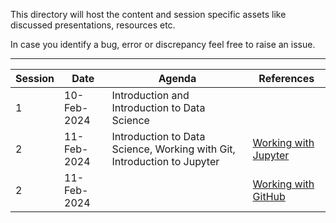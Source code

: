 This directory will host the content and session specific assets like discussed presentations, resources etc.

In case you identify a bug, error or discrepancy feel free to raise an issue.

---

| Session | Date        | Agenda                                                                  | References                                                          |
| ------- | ----------- | ----------------------------------------------------------------------- | ------------------------------------------------------------------- |
| 1       | 10-Feb-2024 | Introduction and Introduction to Data Science                           |                                                                     |
| 2       | 11-Feb-2024 | Introduction to Data Science, Working with Git, Introduction to Jupyter | [Working with Jupyter](https://www.youtube.com/watch?v=IMrxB8Mq5KU) |
| 2       | 11-Feb-2024 |                                                                         | [Working with GitHub](https://www.youtube.com/watch?v=PQsJR8ci3J0)  |
